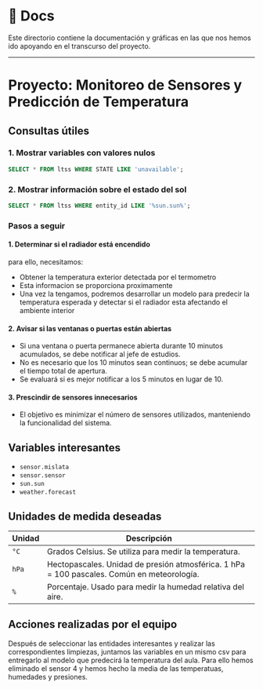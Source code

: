 
# 📄 Docs
Este directorio contiene la documentación y gráficas en las que nos hemos ido apoyando en el transcurso del proyecto.


---

# Proyecto: Monitoreo de Sensores y Predicción de Temperatura

## Consultas útiles

### 1. Mostrar variables con valores nulos
```sql
SELECT * FROM ltss WHERE STATE LIKE 'unavailable';
``` 
### 2. Mostrar información sobre el estado del sol
```sql
SELECT * FROM ltss WHERE entity_id LIKE '%sun.sun%';
```
### Pasos a seguir
#### 1. Determinar si el radiador está encendido 
para ello, necesitamos:
- Obtener la temperatura exterior detectada por el termometro
- Esta informacion se proporciona proximamente
- Una vez la tengamos, podremos desarrollar un modelo para predecir la temperatura esperada y detectar si el radiador esta afectando el ambiente interior
#### 2. Avisar si las ventanas o puertas están abiertas
- Si una ventana o puerta permanece abierta durante 10 minutos acumulados, se debe notificar al jefe de estudios.
- No es necesario que los 10 minutos sean continuos; se debe acumular el tiempo total de apertura.
- Se evaluará si es mejor notificar a los 5 minutos en lugar de 10.
#### 3. Prescindir de sensores innecesarios 
- El objetivo es minimizar el número de sensores utilizados, manteniendo la funcionalidad del sistema.

## Variables interesantes
- `sensor.mislata`
- `sensor.sensor`
- `sun.sun`
- `weather.forecast`

## Unidades de medida deseadas

| Unidad | Descripción |
|--------|-------------|
| `°C`   | Grados Celsius. Se utiliza para medir la temperatura. |
| `hPa`  | Hectopascales. Unidad de presión atmosférica. 1 hPa = 100 pascales. Común en meteorología. |
| `%`    | Porcentaje. Usado para medir la humedad relativa del aire. |

## Acciones realizadas por el equipo
Después de seleccionar las entidades interesantes y realizar las correspondientes limpiezas, juntamos las variables en un mismo csv para entregarlo al modelo que predecirá la temperatura del aula. Para ello hemos eliminado el sensor 4 y hemos hecho la media de las temperatuas, humedades y presiones.
